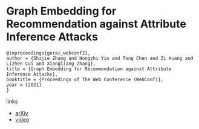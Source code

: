 # Graph Embedding for Recommendation against Attribute Inference Attacks

```
@inproceedings{gerai_webconf21,
author = {Shijie Zhang and Hongzhi Yin and Tong Chen and Zi Huang and Lizhen Cui and Xiangliang Zhang},
title = {Graph Embedding for Recommendation against Attribute Inference Attacks},
booktitle = {Proceedings of The Web Conference (WebConf)},
year = {2021}
}
```

links
- [arXiv](https://arxiv.org/abs/2101.12549)
- [video](https://www.youtube.com/watch?v=hymbV0bDYBw)
